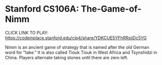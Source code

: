 # Stanford CS106A: The-Game-of-Nimm
CLICK LINK TO PLAY: https://codeinplace.stanford.edu/cip4/share/YDKCUE5YFhRRsjjDc5YG


Nimm is an ancient game of strategy that is named after the old German word for "take." It is also called Tiouk Tiouk in West Africa and Tsynshidzi in China. Players alternate taking stones until there are zero left.
